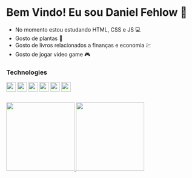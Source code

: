 # Bem Vindo! Eu sou Daniel Fehlow 👋

- No momento estou estudando HTML, CSS e JS 💻
- Gosto de plantas 🌱 
- Gosto de livros relacionados a finanças e economia 💹 
- Gosto de jogar video game 🎮











### Technologies
<div style="margin-bottom: 25px;">
  <img src="https://cdn.jsdelivr.net/gh/devicons/devicon/icons/javascript/javascript-original.svg" height="25px" width="25px" />
  <img src="https://cdn.jsdelivr.net/gh/devicons/devicon/icons/html5/html5-original.svg" height="25px" width="25px" />
  <img src="https://cdn.jsdelivr.net/gh/devicons/devicon/icons/css3/css3-original.svg" height="25px" width="25px"  />
  <img src="https://cdn.jsdelivr.net/gh/devicons/devicon/icons/react/react-original.svg" height="25px" width="25px" />
  <img src="https://cdn.jsdelivr.net/gh/devicons/devicon/icons/git/git-original.svg" height="25px" width="25px" />
  <img src="https://cdn.jsdelivr.net/gh/devicons/devicon/icons/github/github-original.svg" height="25px" width="25px" />
</div>
<div style="margin-top: 25px;">
  <a href="https://github.com/DanFehlow">
    <img height="180em" src="https://github-readme-stats.vercel.app/api?username=DanFehlow&show_icons=true&theme=dracula&include_all_commits=true&count_private=true"/>
    <img height="180em" src="https://github-readme-stats.vercel.app/api/top-langs/?username=DanFehlow&layout=compact&langs_count=7&theme=dracula"/>
  </a>
</div>


